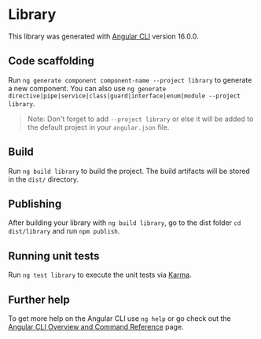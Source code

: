 # Library

This library was generated with [Angular CLI](https://github.com/angular/angular-cli) version 16.0.0.

## Code scaffolding

Run `ng generate component component-name --project library` to generate a new component. You can also use `ng generate directive|pipe|service|class|guard|interface|enum|module --project library`.
> Note: Don't forget to add `--project library` or else it will be added to the default project in your `angular.json` file. 

## Build

Run `ng build library` to build the project. The build artifacts will be stored in the `dist/` directory.

## Publishing

After building your library with `ng build library`, go to the dist folder `cd dist/library` and run `npm publish`.

## Running unit tests

Run `ng test library` to execute the unit tests via [Karma](https://karma-runner.github.io).

## Further help

To get more help on the Angular CLI use `ng help` or go check out the [Angular CLI Overview and Command Reference](https://angular.io/cli) page.
